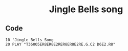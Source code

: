 <h1 align="center">Jingle Bells song</h1>

## Code

```
10 'Jingle Bells Song
20 PLAY "T360O5ER8ER8E2RER8ER8E2RE.G.C2 D6E2.R8"
```
